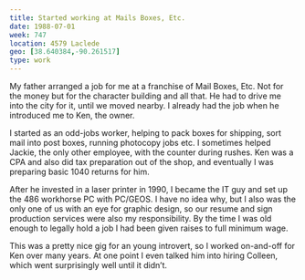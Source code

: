 ```yaml
---
title: Started working at Mails Boxes, Etc.
date: 1988-07-01
week: 747
location: 4579 Laclede
geo: [38.640384,-90.261517]
type: work
---
```


My father arranged a job for me at a franchise of Mail Boxes, Etc. Not for the money but for the character building and all that. He had to drive me into the city for it, until we moved nearby. I already had the job when he introduced me to Ken, the owner.

I started as an odd-jobs worker, helping to pack boxes for shipping, sort mail into post boxes, running photocopy jobs etc. I sometimes helped Jackie, the only other employee, with the counter during rushes. Ken was a CPA and also did tax preparation out of the shop, and eventually I was preparing basic 1040 returns for him.

After he invested in a laser printer in 1990, I became the IT guy and set up the 486 workhorse PC with PC/GEOS. I have no idea why, but I also was the only one of us with an eye for graphic design, so our resume and sign production services were also my responsibility. By the time I was old enough to legally hold a job I had been given raises to full minimum wage.

This was a pretty nice gig for an young introvert, so I worked on-and-off for Ken over many years. At one point I even talked him into hiring Colleen, which went surprisingly well until it didn’t.

